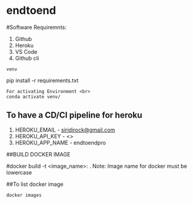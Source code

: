 # endtoend

#Software Requiremnts:
1. Github
2. Heroku
3. VS Code
4. Github cli

```
venv
```
pip install -r requirements.txt

```
For activating Environment <br>
conda activate venv/
```

## To have a CD/CI pipeline for heroku
1. HEROKU_EMAIL - siridirock@gmail.com
2. HEROKU_API_KEY - <>
3. HEROKU_APP_NAME - endtoendpro

##BUILD DOCKER IMAGE

#docker build -t <image_name>:<tagname> .
 Note: Image name for docker must be lowercase

##To list docker image

    docker images
